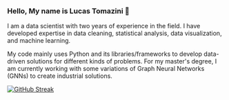 ### Hello, My name is Lucas Tomazini 👋

I am a data scientist with two years of experience in the field. I have developed expertise in data cleaning, statistical analysis, data visualization, and machine learning.

My code mainly uses Python and its libraries/frameworks to develop data-driven solutions for different kinds of problems. For my master's degree, I am currently working with some variations of Graph Neural Networks (GNNs) to create industrial solutions.

[![GitHub Streak](http://github-readme-streak-stats.herokuapp.com?user=LucasTomazini&theme=prussian)](https://git.io/streak-stats)

<!--
**LucasTomazini/LucasTomazini** is a ✨ _special_ ✨ repository because its `README.md` (this file) appears on your GitHub profile.

Here are some ideas to get you started:

- 🔭 I’m currently working on ...
- 🌱 I’m currently learning ...
- 👯 I’m looking to collaborate on ...
- 🤔 I’m looking for help with ...
- 💬 Ask me about ...
- 📫 How to reach me: ...
- 😄 Pronouns: ...
- ⚡ Fun fact: ...
-->
